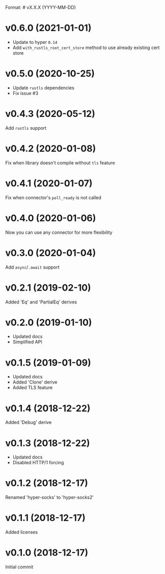 Format: # vX.X.X (YYYY-MM-DD)

# v0.6.0 (2021-01-01)
* Update to hyper `0.14`
* Add `with_rustls_root_cert_store` method to use already existing cert store

# v0.5.0 (2020-10-25)
* Update `rustls` dependencies
* Fix issue #3

# v0.4.3 (2020-05-12)
Add `rustls` support

# v0.4.2 (2020-01-08)
Fix when library doesn't compile without `tls` feature

# v0.4.1 (2020-01-07)
Fix when connector's `poll_ready` is not called

# v0.4.0 (2020-01-06)
Now you can use any connector for more flexibility

# v0.3.0 (2020-01-04)
Add `async`/`.await` support

# v0.2.1 (2019-02-10)
Added 'Eq' and 'PartialEq' derives

# v0.2.0 (2019-01-10)
* Updated docs
* Simplified API

# v0.1.5 (2019-01-09)
* Updated docs
* Added 'Clone' derive
* Added TLS feature

# v0.1.4 (2018-12-22)
Added 'Debug' derive

# v0.1.3 (2018-12-22)
* Updated docs
* Disabled HTTP/1 forcing

# v0.1.2 (2018-12-17)
Renamed 'hyper-socks' to 'hyper-socks2'

# v0.1.1 (2018-12-17)
Added licenses

# v0.1.0 (2018-12-17)
Initial commit
